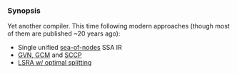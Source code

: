 ### Synopsis

Yet another compiler. This time following modern approaches (though most of
them are published ~20 years ago):

- Single unified [sea-of-nodes](
  http://grothoff.org/christian/teaching/2007/3353/papers/click95simple.pdf) SSA IR
- [GVN, GCM](
  https://pdfs.semanticscholar.org/9834/a7794acc843e3f3d471275b70c6664a6fd9f.pdf)
  and [SCCP](
  http://citeseerx.ist.psu.edu/viewdoc/download?doi=10.1.1.17.8510&rep=rep1&type=pdf)
- [LSRA w/ optimal splitting](
  https://www.usenix.org/legacy/events/vee05/full_papers/p132-wimmer.pdf)
